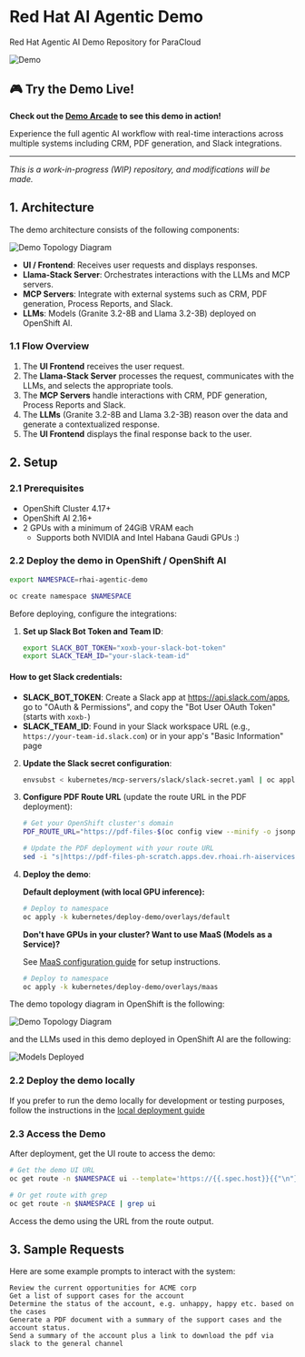 # Red Hat AI Agentic Demo

Red Hat Agentic AI Demo Repository for ParaCloud

![Demo](./docs/images/demo.gif)

## 🎮 Try the Demo Live!

**Check out the [Demo Arcade](https://interact.redhat.com/share/BgvP9hA8HJrkXtOQbvCj) to see this demo in action!**

Experience the full agentic AI workflow with real-time interactions across multiple systems including CRM, PDF generation, and Slack integrations.

---

*This is a work-in-progress (WIP) repository, and modifications will be made.*

## 1. Architecture

The demo architecture consists of the following components:

![Demo Topology Diagram](./docs/images/demo2.png)

- **UI / Frontend**: Receives user requests and displays responses.
- **Llama-Stack Server**: Orchestrates interactions with the LLMs and MCP servers.
- **MCP Servers**: Integrate with external systems such as CRM, PDF generation, Process Reports, and Slack.
- **LLMs**: Models (Granite 3.2-8B and Llama 3.2-3B) deployed on OpenShift AI.

### 1.1 Flow Overview

1. The **UI Frontend** receives the user request.
2. The **Llama-Stack Server** processes the request, communicates with the LLMs, and selects the appropriate tools.
3. The **MCP Servers** handle interactions with CRM, PDF generation, Process Reports and Slack.
4. The **LLMs** (Granite 3.2-8B and Llama 3.2-3B) reason over the data and generate a contextualized response.
5. The **UI Frontend** displays the final response back to the user.

## 2. Setup

### 2.1 Prerequisites

* OpenShift Cluster 4.17+
* OpenShift AI 2.16+
* 2 GPUs with a minimum of 24GiB VRAM each
    * Supports both NVIDIA and Intel Habana Gaudi GPUs :)

### 2.2 Deploy the demo in OpenShift / OpenShift AI

```sh
export NAMESPACE=rhai-agentic-demo

oc create namespace $NAMESPACE
```


Before deploying, configure the integrations:

1. **Set up Slack Bot Token and Team ID**:
   ```sh
   export SLACK_BOT_TOKEN="xoxb-your-slack-bot-token"
   export SLACK_TEAM_ID="your-slack-team-id"
   ```

#### How to get Slack credentials:

- **SLACK_BOT_TOKEN**: Create a Slack app at https://api.slack.com/apps, go to "OAuth & Permissions", and copy the "Bot User OAuth Token" (starts with `xoxb-`)
- **SLACK_TEAM_ID**: Found in your Slack workspace URL (e.g., `https://your-team-id.slack.com`) or in your app's "Basic Information" page

2. **Update the Slack secret configuration**:
   ```sh
   envsubst < kubernetes/mcp-servers/slack/slack-secret.yaml | oc apply -f -
   ```

3. **Configure PDF Route URL** (update the route URL in the PDF deployment):
   ```sh
   # Get your OpenShift cluster's domain
   PDF_ROUTE_URL="https://pdf-files-$(oc config view --minify -o jsonpath='{..namespace}').apps.your-cluster-domain.com"
   
   # Update the PDF deployment with your route URL
   sed -i "s|https://pdf-files-ph-scratch.apps.dev.rhoai.rh-aiservices-bu.com|${PDF_ROUTE_URL}|g" kubernetes/mcp-servers/pdf/pdf-deployment.yaml
   ```

4. **Deploy the demo**:

   **Default deployment (with local GPU inference):**
   ```sh
   # Deploy to namespace
   oc apply -k kubernetes/deploy-demo/overlays/default
   ```

   **Don't have GPUs in your cluster? Want to use MaaS (Models as a Service)?**

   See [MaaS configuration guide](./docs/maas.md) for setup instructions.

   ```sh
   # Deploy to namespace
   oc apply -k kubernetes/deploy-demo/overlays/maas
   ```

The demo topology diagram in OpenShift is the following:

![Demo Topology Diagram](./docs/images/demo1.png)

and the LLMs used in this demo deployed in OpenShift AI are the following:

![Models Deployed](./docs/images/demo3.png)

### 2.2 Deploy the demo locally

If you prefer to run the demo locally for development or testing purposes, follow the instructions in the [local deployment guide](./docs/deploy-demo-local.md)

### 2.3 Access the Demo

After deployment, get the UI route to access the demo:

```sh
# Get the demo UI URL
oc get route -n $NAMESPACE ui --template='https://{{.spec.host}}{{"\n"}}'

# Or get route with grep
oc get route -n $NAMESPACE | grep ui
```

Access the demo using the URL from the route output.

## 3. Sample Requests

Here are some example prompts to interact with the system:

```
Review the current opportunities for ACME corp
Get a list of support cases for the account
Determine the status of the account, e.g. unhappy, happy etc. based on the cases
Generate a PDF document with a summary of the support cases and the account status.
Send a summary of the account plus a link to download the pdf via slack to the general channel
```